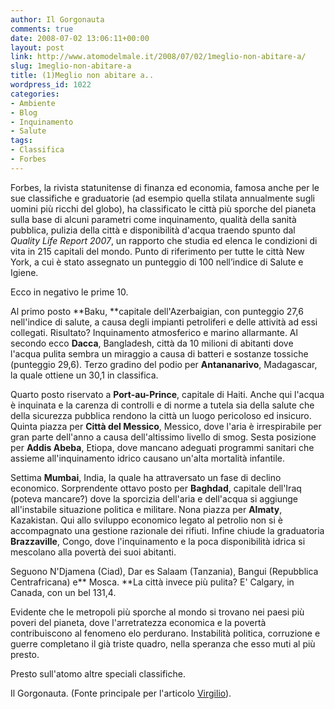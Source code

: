 ```yaml
---
author: Il Gorgonauta
comments: true
date: 2008-07-02 13:06:11+00:00
layout: post
link: http://www.atomodelmale.it/2008/07/02/1meglio-non-abitare-a/
slug: 1meglio-non-abitare-a
title: (1)Meglio non abitare a..
wordpress_id: 1022
categories:
- Ambiente
- Blog
- Inquinamento
- Salute
tags:
- Classifica
- Forbes
---
```


Forbes, la rivista statunitense di finanza ed economia, famosa anche per le sue classifiche e graduatorie (ad esempio quella stilata annualmente sugli uomini più ricchi del globo), ha classificato le città più sporche del pianeta sulla base di alcuni parametri come inquinamento, qualità della sanità pubblica, pulizia della città e disponibilità d'acqua traendo spunto dal _Quality Life Report 2007_, un rapporto che studia ed elenca le condizioni di vita in 215 capitali del mondo. Punto di riferimento per tutte le città New York, a cui è stato assegnato un punteggio di 100 nell’indice di Salute e Igiene.

Ecco in negativo le prime 10.

Al primo posto **Baku, **capitale dell'Azerbaigian, con punteggio 27,6 nell'indice di salute, a causa  degli impianti petroliferi e delle attività ad essi collegati. Risultato? Inquinamento atmosferico e marino allarmante. Al secondo ecco **Dacca**, Bangladesh, città da 10 milioni di abitanti dove l'acqua pulita sembra un miraggio a causa di batteri e sostanze tossiche (punteggio 29,6). Terzo gradino del podio per **Antananarivo**, Madagascar, la quale ottiene un 30,1 in classifica.

<!-- more -->


Quarto posto riservato a **Port-au-Prince**, capitale di Haiti. Anche qui l'acqua è inquinata e la carenza di controlli e di norme a tutela sia della salute che della sicurezza pubblica  rendono la città un luogo pericoloso ed insicuro. Quinta piazza per **Città del Messico**, Messico, dove l'aria è irrespirabile per gran parte dell'anno a causa dell'altissimo livello di smog. Sesta posizione per **Addis Abeba**, Etiopa, dove mancano adeguati programmi sanitari  che assieme all'inquinamento idrico causano un'alta mortalità infantile.

Settima **Mumbai**, India, la quale ha attraversato un fase di declino economico. Sorprendente ottavo posto per **Baghdad**, capitale dell'Iraq (poteva mancare?) dove la sporcizia dell'aria e dell'acqua si aggiunge all'instabile situazione politica e militare. Nona piazza per **Almaty**, Kazakistan. Qui allo sviluppo economico legato al petrolio non si è accompagnato una gestione razionale dei rifiuti. Infine chiude la graduatoria **Brazzaville**, Congo, dove l'inquinamento e la poca disponibilità idrica si mescolano alla povertà dei suoi abitanti.

Seguono N'Djamena (Ciad), Dar es Salaam (Tanzania), Bangui (Repubblica Centrafricana) e** Mosca. **La città invece più pulita? E' Calgary, in Canada, con un bel 131,4.

Evidente che le metropoli più sporche al mondo si trovano nei paesi più poveri del pianeta, dove l'arretratezza economica e la povertà contribuiscono al fenomeno elo perdurano. Instabilità politica, corruzione e guerre completano il già triste quadro, nella speranza che esso muti al più presto.

Presto sull'atomo altre speciali classifiche.

Il Gorgonauta. (Fonte principale per l'articolo [Virgilio](http://notizie.alice.it/tecnologia/citta_piu_sporche.html)).
